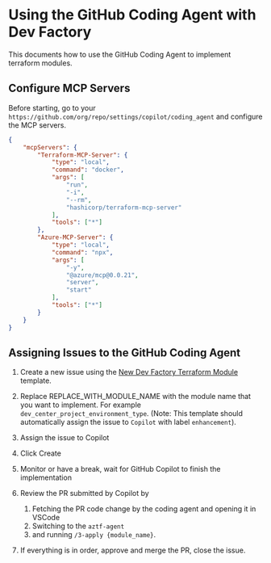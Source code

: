 # Using the GitHub Coding Agent with Dev Factory

This documents how to use the GitHub Coding Agent to implement terraform modules.

## Configure MCP Servers

Before starting, go to your `https://github.com/org/repo/settings/copilot/coding_agent` and configure the MCP servers.

```json
{
    "mcpServers": {
        "Terraform-MCP-Server": {
            "type": "local",
            "command": "docker",
            "args": [
                "run",
                "-i",
                "--rm",
                "hashicorp/terraform-mcp-server"
            ],
            "tools": ["*"]
        },
        "Azure-MCP-Server": {
            "type": "local",
            "command": "npx",
            "args": [
                "-y",
                "@azure/mcp@0.0.21",
                "server",
                "start"
            ],
            "tools": ["*"]
        }
    }
}
```

## Assigning Issues to the GitHub Coding Agent

1. Create a new issue using the [New Dev Factory Terraform Module](/.github/ISSUE_TEMPLATE/new_tf_module.md) template.

2. Replace REPLACE_WITH_MODULE_NAME with the module name that you want to implement. For example `dev_center_project_environment_type`. (Note: This template should automatically assign the issue to `Copilot` with label `enhancement`).

3. Assign the issue to Copilot

4. Click Create

5. Monitor or have a break, wait for GitHub Copilot to finish the implementation

6. Review the PR submitted by Copilot by
    1. Fetching the PR code change by the coding agent and opening it in VSCode
    2. Switching to the `aztf-agent`
    3. and running `/3-apply {module_name}`.

7. If everything is in order, approve and merge the PR, close the issue.
